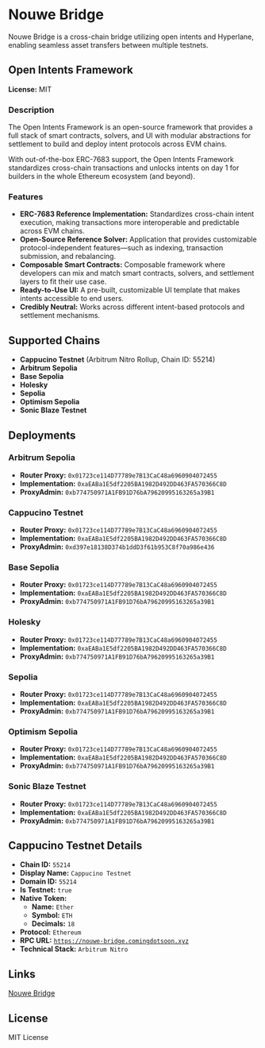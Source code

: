 # Nouwe Bridge

Nouwe Bridge is a cross-chain bridge utilizing open intents and Hyperlane, enabling seamless asset transfers between multiple testnets.

## Open Intents Framework
**License:** MIT

### Description
The Open Intents Framework is an open-source framework that provides a full stack of smart contracts, solvers, and UI with modular abstractions for settlement to build and deploy intent protocols across EVM chains.

With out-of-the-box ERC-7683 support, the Open Intents Framework standardizes cross-chain transactions and unlocks intents on day 1 for builders in the whole Ethereum ecosystem (and beyond).

### Features
- **ERC-7683 Reference Implementation:** Standardizes cross-chain intent execution, making transactions more interoperable and predictable across EVM chains.
- **Open-Source Reference Solver:** Application that provides customizable protocol-independent features—such as indexing, transaction submission, and rebalancing.
- **Composable Smart Contracts:** Composable framework where developers can mix and match smart contracts, solvers, and settlement layers to fit their use case.
- **Ready-to-Use UI:** A pre-built, customizable UI template that makes intents accessible to end users.
- **Credibly Neutral:** Works across different intent-based protocols and settlement mechanisms.

## Supported Chains
- **Cappucino Testnet** (Arbitrum Nitro Rollup, Chain ID: 55214)
- **Arbitrum Sepolia**
- **Base Sepolia**
- **Holesky**
- **Sepolia**
- **Optimism Sepolia**
- **Sonic Blaze Testnet**

## Deployments

### Arbitrum Sepolia
- **Router Proxy:** `0x01723ce114D77789e7B13CaC48a6960904072455`
- **Implementation:** `0xaEABa1E5df2205BA1982D492DD463FA570366C8D`
- **ProxyAdmin:** `0xb774750971A1FB91D76bA79620995163265a39B1`

### Cappucino Testnet
- **Router Proxy:** `0x01723ce114D77789e7B13CaC48a6960904072455`
- **Implementation:** `0xaEABa1E5df2205BA1982D492DD463FA570366C8D`
- **ProxyAdmin:** `0xd397e18138D374b1ddD3f61b953C8f70a986e436`

### Base Sepolia
- **Router Proxy:** `0x01723ce114D77789e7B13CaC48a6960904072455`
- **Implementation:** `0xaEABa1E5df2205BA1982D492DD463FA570366C8D`
- **ProxyAdmin:** `0xb774750971A1FB91D76bA79620995163265a39B1`

### Holesky
- **Router Proxy:** `0x01723ce114D77789e7B13CaC48a6960904072455`
- **Implementation:** `0xaEABa1E5df2205BA1982D492DD463FA570366C8D`
- **ProxyAdmin:** `0xb774750971A1FB91D76bA79620995163265a39B1`

### Sepolia
- **Router Proxy:** `0x01723ce114D77789e7B13CaC48a6960904072455`
- **Implementation:** `0xaEABa1E5df2205BA1982D492DD463FA570366C8D`
- **ProxyAdmin:** `0xb774750971A1FB91D76bA79620995163265a39B1`

### Optimism Sepolia
- **Router Proxy:** `0x01723ce114D77789e7B13CaC48a6960904072455`
- **Implementation:** `0xaEABa1E5df2205BA1982D492DD463FA570366C8D`
- **ProxyAdmin:** `0xb774750971A1FB91D76bA79620995163265a39B1`

### Sonic Blaze Testnet
- **Router Proxy:** `0x01723ce114D77789e7B13CaC48a6960904072455`
- **Implementation:** `0xaEABa1E5df2205BA1982D492DD463FA570366C8D`
- **ProxyAdmin:** `0xb774750971A1FB91D76bA79620995163265a39B1`

## Cappucino Testnet Details
- **Chain ID:** `55214`
- **Display Name:** `Cappucino Testnet`
- **Domain ID:** `55214`
- **Is Testnet:** `true`
- **Native Token:**
  - **Name:** `Ether`
  - **Symbol:** `ETH`
  - **Decimals:** `18`
- **Protocol:** `Ethereum`
- **RPC URL:** [`https://nouwe-bridge.comingdotsoon.xyz`](https://nouwe-bridge.comingdotsoon.xyz)
- **Technical Stack:** `Arbitrum Nitro`

## Links

[Nouwe Bridge](https://nouwe-bridge.vercel.app/)

## License
MIT License

